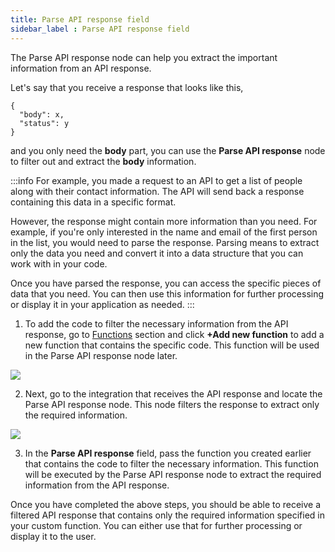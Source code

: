 ```yaml
---
title: Parse API response field
sidebar_label : Parse API response field
---
```



The Parse API response node can help you extract the important information from an API response. 

Let's say that you receive a response that looks like this,
```
{
  "body": x,
  "status": y
}
```

and you only need the **body** part, you can use the **Parse API response** node to filter out and extract the **body** information. 

:::info
For example, you made a request to an API to get a list of people along with their contact information. The API will send back a response containing this data in a specific format.

However, the response might contain more information than you need. For example, if you're only interested in the name and email of the first person in the list, you would need to parse the response. Parsing means to extract only the data you need and convert it into a data structure that you can work with in your code.

Once you have parsed the response, you can access the specific pieces of data that you need. You can then use this information for further processing or display it in your application as needed.
:::

1. To add the code to filter the necessary information from the API response, go to [Functions](https://docs.yellow.ai/docs/platform_concepts/studio/build/code#1) section and click **+Add new function** to add a new function that contains the specific code. This function will be used in the Parse API response node later.

 ![](https://i.imgur.com/7ueoDNE.png)


2. Next, go to the integration that receives the API response and locate the Parse API response node. This node filters the response to extract only the required information.

 ![](https://i.imgur.com/FJiBb5C.png)


3. In the **Parse API response** field, pass the function you created earlier that contains the code to filter the necessary information. This function will be executed by the Parse API response node to extract the required information from the API response.

Once you have completed the above steps, you should be able to receive a filtered API response that contains only the required information specified in your custom function. You can either use that for further processing or display it to the user.